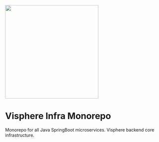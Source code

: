 <img src="https://i.imgur.com/8M69NDc.png" width="300px"/>

# Visphere Infra Monorepo

Monorepo for all Java SpringBoot microservices. Visphere backend core infrastructure.
